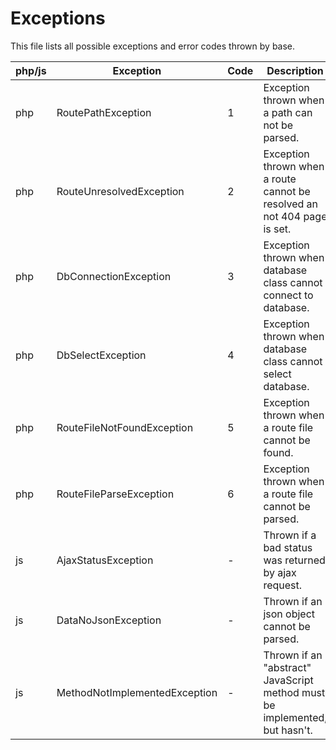 # Exceptions

This file lists all possible exceptions and error codes thrown by base.

| php/js | Exception | Code | Description |
| ------ | --------- | ---- | ----------- |
| php | RoutePathException | 1 | Exception thrown when a path can not be parsed. |
| php | RouteUnresolvedException | 2 | Exception thrown when a route cannot be resolved an not 404 page is set. |
| php | DbConnectionException | 3 | Exception thrown when database class cannot connect to database. |
| php | DbSelectException | 4 | Exception thrown when database class cannot select database. |
| php | RouteFileNotFoundException | 5 | Exception thrown when a route file cannot be found. |
| php | RouteFileParseException | 6 | Exception thrown when a route file cannot be parsed. |
| js | AjaxStatusException | - | Thrown if a bad status was returned by ajax request. |
| js | DataNoJsonException | - | Thrown if an json object cannot be parsed. |
| js | MethodNotImplementedException | - | Thrown if an "abstract" JavaScript method must be implemented, but hasn't. |
